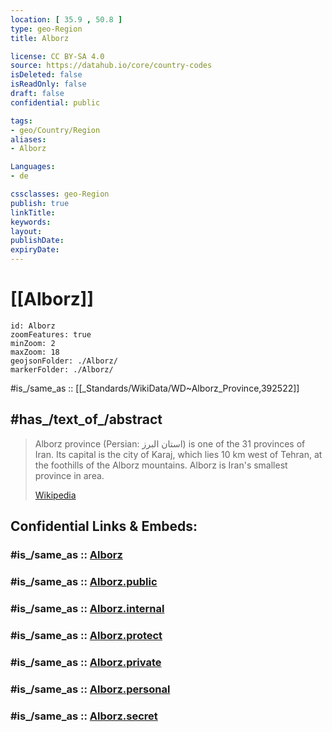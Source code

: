 ```yaml
---
location: [ 35.9 , 50.8 ] 
type: geo-Region
title: Alborz

license: CC BY-SA 4.0
source: https://datahub.io/core/country-codes
isDeleted: false
isReadOnly: false
draft: false
confidential: public

tags:
- geo/Country/Region
aliases:
- Alborz

Languages:
- de

cssclasses: geo-Region
publish: true
linkTitle: 
keywords: 
layout: 
publishDate: 
expiryDate: 
---
```


# [[Alborz]]

```leaflet
id: Alborz
zoomFeatures: true 
minZoom: 2 
maxZoom: 18
geojsonFolder: ./Alborz/
markerFolder: ./Alborz/
```

#is_/same_as :: [[_Standards/WikiData/WD~Alborz_Province,392522]]  

## #has_/text_of_/abstract 

> Alborz province (Persian: استان البرز) is one of the 31 provinces of Iran. 
> Its capital is the city of Karaj, which lies 10 km west of Tehran, at the foothills of the Alborz mountains. 
> Alborz is Iran's smallest province in area.
>
> [Wikipedia](https://en.wikipedia.org/wiki/Alborz%20province) 

## Confidential Links & Embeds: 

### #is_/same_as :: [Alborz](/_Standards/Earth/Continent/Asia/Asia~West/Iran/provinces~Iran/Alborz.md) 

### #is_/same_as :: [Alborz.public](/_public/Earth/Continent/Asia/Asia~West/Iran/provinces~Iran/Alborz.public.md) 

### #is_/same_as :: [Alborz.internal](/_internal/Earth/Continent/Asia/Asia~West/Iran/provinces~Iran/Alborz.internal.md) 

### #is_/same_as :: [Alborz.protect](/_protect/Earth/Continent/Asia/Asia~West/Iran/provinces~Iran/Alborz.protect.md) 

### #is_/same_as :: [Alborz.private](/_private/Earth/Continent/Asia/Asia~West/Iran/provinces~Iran/Alborz.private.md) 

### #is_/same_as :: [Alborz.personal](/_personal/Earth/Continent/Asia/Asia~West/Iran/provinces~Iran/Alborz.personal.md) 

### #is_/same_as :: [Alborz.secret](/_secret/Earth/Continent/Asia/Asia~West/Iran/provinces~Iran/Alborz.secret.md)

